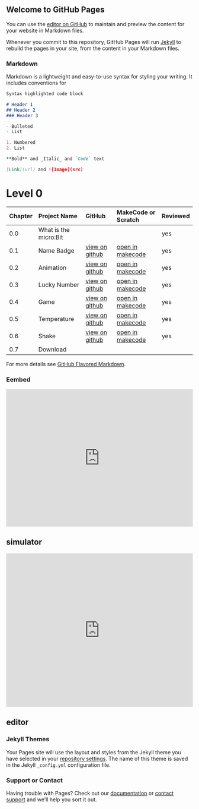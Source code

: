 ## Welcome to GitHub Pages

You can use the [editor on GitHub](https://github.com/peterheldens/microbitfun/edit/gh-pages/README.md) to maintain and preview the content for your website in Markdown files.

Whenever you commit to this repository, GitHub Pages will run [Jekyll](https://jekyllrb.com/) to rebuild the pages in your site, from the content in your Markdown files.

### Markdown

Markdown is a lightweight and easy-to-use syntax for styling your writing. It includes conventions for

```markdown
Syntax highlighted code block

# Header 1
## Header 2
### Header 3

- Bulleted
- List

1. Numbered
2. List

**Bold** and _Italic_ and `Code` text

[Link](url) and ![Image](src)
```
# Level 0

| Chapter | Project Name          | GitHub                                                        | MakeCode or Scratch                                             | Reviewed |
| ------- | :-------------------- | :------------------------------------------------------------ | :-------------------------------------------------------------- | :------- |
| 0.0     | What is the micro:Bit |                                                               |                                                                 | yes      |
| 0.1     | Name Badge            | [view on github](https://github.com/microbitfun/name-badge)   | [open in makecode](https://makecode.microbit.org/_hKu46faXDM3P) | yes      |
| 0.2     | Animation             | [view on github](https://github.com/microbitfun/animation)    | [open in makecode](https://makecode.microbit.org/_29o07LJp0RdC) | yes      |
| 0.3     | Lucky Number          | [view on github](https://github.com/microbitfun/lucky-number) | [open in makecode](https://makecode.microbit.org/_gwUWx2TJC8eD) | yes      |
| 0.4     | Game                  | [view on github](https://github.com/microbitfun/game)         | [open in makecode](https://makecode.microbit.org/_TLvbvkVVtHgT) | yes      |
| 0.5     | Temperature           | [view on github](https://github.com/microbitfun/temperature)  | [open in makecode](https://makecode.microbit.org/_JKoD9Jf6P4KD) | yes      |
| 0.6     | Shake                 | [view on github](https://github.com/microbitfun/shake)        | [open in makecode](https://makecode.microbit.org/_XiuaFTJETdio) | yes      |
| 0.7     | Download              |                                                               |                                       

For more details see [GitHub Flavored Markdown](https://guides.github.com/features/mastering-markdown/).

### Eembed
<div style="position:relative;height:calc(300px + 5em);width:100%;overflow:hidden;"><iframe style="position:absolute;top:0;left:0;width:100%;height:100%;" src="https://makecode.microbit.org/---codeembed#pub:_RUj6uuUJzXFM" allowfullscreen="allowfullscreen" frameborder="0" sandbox="allow-scripts allow-same-origin"></iframe></div>

## simulator
<div style="position:relative;height:0;padding-bottom:81.97%;overflow:hidden;"><iframe style="position:absolute;top:0;left:0;width:100%;height:100%;" src="https://makecode.microbit.org/---run?id=_RUj6uuUJzXFM" allowfullscreen="allowfullscreen" sandbox="allow-popups allow-forms allow-scripts allow-same-origin" frameborder="0"></iframe></div>

## editor
### Jekyll Themes

Your Pages site will use the layout and styles from the Jekyll theme you have selected in your [repository settings](https://github.com/peterheldens/microbitfun/settings). The name of this theme is saved in the Jekyll `_config.yml` configuration file.

### Support or Contact

Having trouble with Pages? Check out our [documentation](https://docs.github.com/categories/github-pages-basics/) or [contact support](https://github.com/contact) and we’ll help you sort it out.
